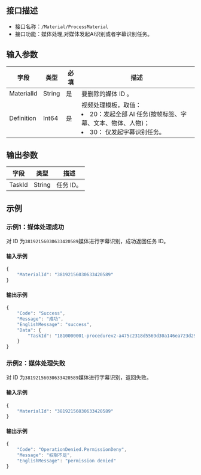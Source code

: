 <!-- 注意：本文档由 gen_client_api_from_core.sh 脚本自动生成，如有修改需求，请阅读 readme.md -->
## 接口描述
- 接口名称：`/Material/ProcessMaterial`
- 接口功能：媒体处理,对媒体发起AI识别或者字幕识别任务。

## 输入参数

字段 | 类型 | 必填 | 描述
------- | ------- | ------- | -------
MaterialId | String | 是 | 要删除的媒体 ID 。 
Definition | Int64 | 是 | 视频处理模板，取值： <li>20：发起全部 AI 任务(按帧标签、字幕、文本、物体、人物)；</li><li>30： 仅发起字幕识别任务。</li>


## 输出参数

字段 | 类型 | 描述
------- | ------- | -------
TaskId | String | 任务 ID。


## 示例
### 示例1：媒体处理成功
对 ID 为`38192156030633420589`媒体进行字幕识别，成功返回任务 ID。

#### 输入示例
```javascript
{
    "MaterialId": "38192156030633420589"
}
```


#### 输出示例
```javascript
{
    "Code": "Success",
    "Message": "成功",
    "EnglishMessage": "success",
    "Data": {
        "TaskId": "1810000001-procedurev2-a475c2318d5569d30a146ea723d292a2t0"
    }
}
```
### 示例2：媒体处理失败
对 ID 为`38192156030633420589`媒体进行字幕识别，返回失败。

#### 输入示例
```javascript
{
    "MaterialId": "38192156030633420589"
}
```


#### 输出示例
```javascript
{
    "Code": "OperationDenied.PermissionDeny",
    "Message": "权限不足",
    "EnglishMessage": "permission denied"
}
```

